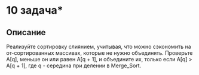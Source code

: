 # 10 задача*
## Описание

Реализуйте сортировку слиянием, учитывая, что можно сэкономить на от-сортированных массивах, которые не нужно объединять. Проверьте А[q], меньше он или равен A[q + 1], и объедините их, только если A[q] > A[q + 1], где q - середина при делении в Merge_Sort.
